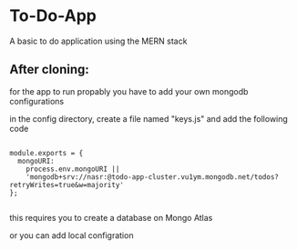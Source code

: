 # To-Do-App
A basic to do application using the MERN stack

## After cloning:
for the app to run propably you have to add your own mongodb configurations

in the config directory, create a file named "keys.js" and add the following code

<code>
module.exports = {
  mongoURI:
    process.env.mongoURI ||
    'mongodb+srv://nasr:<password>@todo-app-cluster.vu1ym.mongodb.net/todos?retryWrites=true&w=majority'
};

</code>

this requires you to create a database on Mongo Atlas 

or you can add local configration
